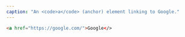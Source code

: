 ```yaml
---
caption: "An <code>a</code> (anchor) element linking to Google."
---
```


```html
<a href="https://google.com/">Google</>
```
